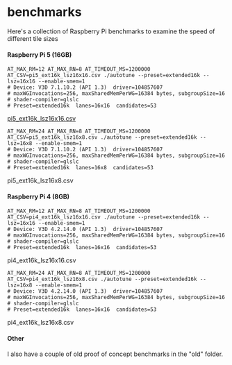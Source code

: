 # benchmarks
Here's a collection of Raspberry Pi benchmarks to examine the speed of different tile sizes

#### Raspberry Pi 5 (16GB)
```shell
AT_MAX_RM=12 AT_MAX_RN=8 AT_TIMEOUT_MS=1200000 AT_CSV=pi5_ext16k_lsz16x16.csv ./autotune --preset=extended16k --lsz=16x16 --enable-smem=1
# Device: V3D 7.1.10.2 (API 1.3)  driver=104857607
# maxWGInvocations=256, maxSharedMemPerWG=16384 bytes, subgroupSize=16
# shader-compiler=glslc
# Preset=extended16k  lanes=16x16  candidates=53
```
[pi5_ext16k_lsz16x16.csv](pi5_ext16k_lsz16x16.csv)

```shell
AT_MAX_RM=24 AT_MAX_RN=8 AT_TIMEOUT_MS=1200000 AT_CSV=pi5_ext16k_lsz16x8.csv ./autotune --preset=extended16k --lsz=16x8 --enable-smem=1
# Device: V3D 7.1.10.2 (API 1.3)  driver=104857607
# maxWGInvocations=256, maxSharedMemPerWG=16384 bytes, subgroupSize=16
# shader-compiler=glslc
# Preset=extended16k  lanes=16x8  candidates=53
```
pi5_ext16k_lsz16x8.csv

#### Raspberry Pi 4 (8GB)
```shell
AT_MAX_RM=12 AT_MAX_RN=8 AT_TIMEOUT_MS=1200000 AT_CSV=pi4_ext16k_lsz16x16.csv ./autotune --preset=extended16k --lsz=16x16 --enable-smem=1
# Device: V3D 4.2.14.0 (API 1.3)  driver=104857607
# maxWGInvocations=256, maxSharedMemPerWG=16384 bytes, subgroupSize=16
# shader-compiler=glslc
# Preset=extended16k  lanes=16x16  candidates=53
```
pi4_ext16k_lsz16x16.csv

```shell
AT_MAX_RM=24 AT_MAX_RN=8 AT_TIMEOUT_MS=1200000 AT_CSV=pi4_ext16k_lsz16x8.csv ./autotune --preset=extended16k --lsz=16x8 --enable-smem=1
# Device: V3D 4.2.14.0 (API 1.3)  driver=104857607
# maxWGInvocations=256, maxSharedMemPerWG=16384 bytes, subgroupSize=16
# shader-compiler=glslc
# Preset=extended16k  lanes=16x16  candidates=53
```
pi4_ext16k_lsz16x8.csv

#### Other
I also have a couple of old proof of concept benchmarks in the "old" folder.
